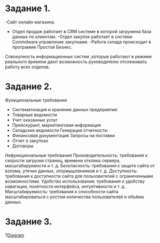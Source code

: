 # Задание 1.
-Сайт онлайн магазина.
- Отдел продаж работает в CRM системе в которой загружена база данных по клиентам.
-Отдел закупок работает в системе  Comindware управление закупками.
-Работа склада происходит в программе Простой Бизнес.

Совокупность  информационных систем ,которые работают в режиме реального времени дают возможность руководителю отслеживать работу всех отделов.

# Задание 2.
Функциональные требования
- Систематизация и хранение данных предприятия:
- Товарные ведомости
- Учет оказанных услуг
- Прейскурант, маркетинговая информация
- Складские ведомости
Генерация отчетности:
- Финансовая документация
Запросы на поставки
- Отчет о закупках
- Договоры

Нефункциональные требования
Производительность: требования к скорости загрузки страниц, времени отклика сервера, масштабируемости и т. д.
Безопасность: требования к защите сайта от взлома, утечки данных, злоумышленников и т. д.
Доступность: требования к доступности сайта для пользователей с ограниченными возможностями.
Удобство использования: требования к удобству навигации, понятности интерфейса, интуитивности и т. д.
Масштабируемость: требования к способности сайта масштабироваться с ростом количества пользователей и объёма данных.

# Задание 3.
?[Diagram](https://github.com/AlyonaSopivskaya/drawio/blob/main/Диаграмма%20послед-ти%202.drawio)

